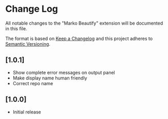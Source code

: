 # Change Log
All notable changes to the "Marko Beautify" extension will be documented in this file.

The format is based on [Keep a Changelog](http://keepachangelog.com/)
and this project adheres to [Semantic Versioning](http://semver.org/).

## [1.0.1]
- Show complete error messages on output panel
- Make display name human friendly
- Correct repo name

## [1.0.0]
- Initial release
